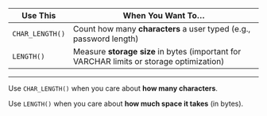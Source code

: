 | Use This        | When You Want To…                                                                        |
| --------------- | ---------------------------------------------------------------------------------------- |
| `CHAR_LENGTH()` | Count how many **characters** a user typed (e.g., password length)                       |
| `LENGTH()`      | Measure **storage size** in bytes (important for VARCHAR limits or storage optimization) |

---


Use `CHAR_LENGTH()` when you care about **how many characters**.  

Use `LENGTH()` when you care about **how much space it takes** (in bytes).